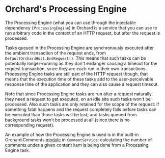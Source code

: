 # Orchard's Processing Engine



The Processing Engine (what you can use through the injectable dependency `IProcessingEngine`) in Orchard is a service that you can use to run arbitrary code in the context of an HTTP request, but after the request is processed.

Tasks queued in the Processing Engine are synchronously executed after the ambient transaction of the request ends, from `DefaultOrchardHost.EndRequest()`. This means that such tasks can be potentially longer-running as they don't endanger causing a timeout for the request transaction, since they are each run in their own transactions. Processing Engine tasks are still part of the HTTP request though, that means that the execution time of these tasks add to the user-perceivable response time of the application and they can also cause a request timeout.

Note that since Processing Engine tasks are run after a request naturally they need a request to get executed, on an idle site such tasks won't be processed. Also such tasks are only retained for the scope of the request: if something fatal happens and the request completely fails before tasks can be executed than those tasks will be lost; and tasks queued from background tasks won't be processed at all (since there is no corresponding request).

An example of how the Processing Engine is used is in the built-in Orchard.Comments [module](Module) in `CommentService`: calculating the number of comments under a given content item is being done from a Processing Engine task.